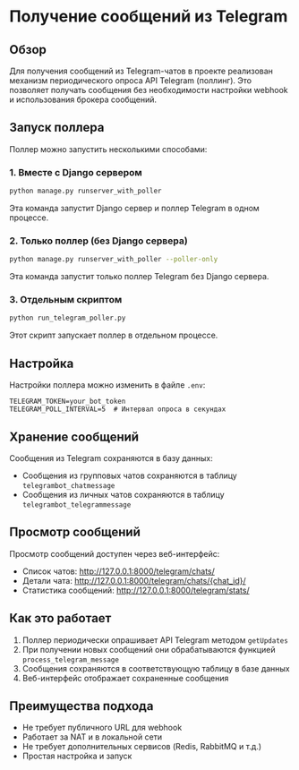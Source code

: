 # Получение сообщений из Telegram

## Обзор

Для получения сообщений из Telegram-чатов в проекте реализован механизм периодического опроса API Telegram (поллинг). Это позволяет получать сообщения без необходимости настройки webhook и использования брокера сообщений.

## Запуск поллера

Поллер можно запустить несколькими способами:

### 1. Вместе с Django сервером

```bash
python manage.py runserver_with_poller
```

Эта команда запустит Django сервер и поллер Telegram в одном процессе.

### 2. Только поллер (без Django сервера)

```bash
python manage.py runserver_with_poller --poller-only
```

Эта команда запустит только поллер Telegram без Django сервера.

### 3. Отдельным скриптом

```bash
python run_telegram_poller.py
```

Этот скрипт запускает поллер в отдельном процессе.

## Настройка

Настройки поллера можно изменить в файле `.env`:

```
TELEGRAM_TOKEN=your_bot_token
TELEGRAM_POLL_INTERVAL=5  # Интервал опроса в секундах
```

## Хранение сообщений

Сообщения из Telegram сохраняются в базу данных:

- Сообщения из групповых чатов сохраняются в таблицу `telegrambot_chatmessage`
- Сообщения из личных чатов сохраняются в таблицу `telegrambot_telegrammessage`

## Просмотр сообщений

Просмотр сообщений доступен через веб-интерфейс:

- Список чатов: http://127.0.0.1:8000/telegram/chats/
- Детали чата: http://127.0.0.1:8000/telegram/chats/{chat_id}/
- Статистика сообщений: http://127.0.0.1:8000/telegram/stats/

## Как это работает

1. Поллер периодически опрашивает API Telegram методом `getUpdates`
2. При получении новых сообщений они обрабатываются функцией `process_telegram_message`
3. Сообщения сохраняются в соответствующую таблицу в базе данных
4. Веб-интерфейс отображает сохраненные сообщения

## Преимущества подхода

- Не требует публичного URL для webhook
- Работает за NAT и в локальной сети
- Не требует дополнительных сервисов (Redis, RabbitMQ и т.д.)
- Простая настройка и запуск